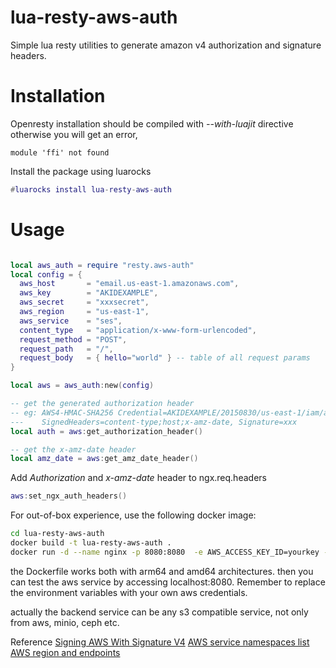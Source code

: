 # lua-resty-aws-auth
Simple lua resty utilities to generate amazon v4 authorization and signature headers.

# Installation

Openresty installation should be compiled with *--with-luajit* directive otherwise you will get an error,

    module 'ffi' not found

Install the package using luarocks

```lua
#luarocks install lua-resty-aws-auth
```

# Usage

```lua

local aws_auth = require "resty.aws-auth"
local config = {
  aws_host       = "email.us-east-1.amazonaws.com",
  aws_key        = "AKIDEXAMPLE",
  aws_secret     = "xxxsecret",
  aws_region     = "us-east-1",
  aws_service    = "ses",
  content_type   = "application/x-www-form-urlencoded",
  request_method = "POST",
  request_path   = "/",
  request_body   = { hello="world" } -- table of all request params
}

local aws = aws_auth:new(config)

-- get the generated authorization header
-- eg: AWS4-HMAC-SHA256 Credential=AKIDEXAMPLE/20150830/us-east-1/iam/aws4_request,
---    SignedHeaders=content-type;host;x-amz-date, Signature=xxx
local auth = aws:get_authorization_header()

-- get the x-amz-date header
local amz_date = aws:get_amz_date_header()

```

Add _Authorization_ and _x-amz-date_ header to ngx.req.headers

```lua
aws:set_ngx_auth_headers()

```
For out-of-box experience, use the following docker image:

```bash
cd lua-resty-aws-auth
docker build -t lua-resty-aws-auth .
docker run -d --name nginx -p 8080:8080  -e AWS_ACCESS_KEY_ID=yourkey -e AWS_ACCESS_KEY_SECRET=yoursecret -e AWS_HOST=yourhost:port -e AWS_REGION=us-east-1 -e AWS_SERVICE=s3 lua-resty-aws-auth
```
the Dockerfile works both with arm64 and amd64 architectures.
then you can test the aws service by accessing localhost:8080. Remember to replace the environment variables with your own aws credentials.

actually the backend service can be any s3 compatible service, not only from aws, minio, ceph etc.

Reference
[Signing AWS With Signature V4](https://docs.aws.amazon.com/general/latest/gr/sigv4_signing.html)
[AWS service namespaces list](http://docs.aws.amazon.com/general/latest/gr/aws-arns-and-namespaces.html)
[AWS region and endpoints](http://docs.aws.amazon.com/general/latest/gr/rande.html)
